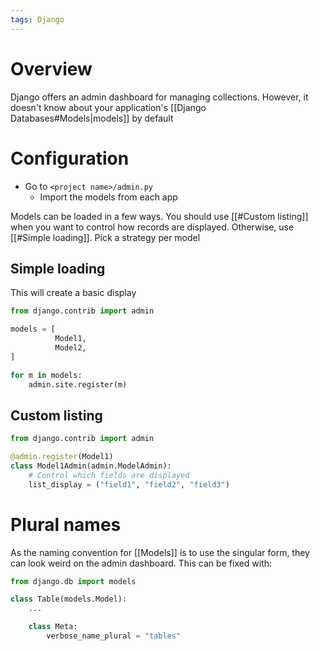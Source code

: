 ```yaml
---
tags: Django
---
```


# Overview
Django offers an admin dashboard for managing collections. However, it doesn't know about your application's [[Django Databases#Models|models]] by default

# Configuration
- Go to `<project name>/admin.py`
	- Import the models from each app

Models can be loaded in a few ways. You should use [[#Custom listing]] when you want to control how records are displayed. Otherwise, use [[#Simple loading]]. Pick a strategy per model

## Simple loading
This will create a basic display
```python
from django.contrib import admin

models = [
		  Model1,
		  Model2,
]

for m in models:
	admin.site.register(m)
```

## Custom listing
```python
from django.contrib import admin

@admin.register(Model1)
class Model1Admin(admin.ModelAdmin):
	# Control which fields are displayed
	list_display = ("field1", "field2", "field3")
```

# Plural names
As the naming convention for [[Models]] is to use the singular form, they can look weird on the admin dashboard. This can be fixed with:

```python
from django.db import models

class Table(models.Model):
	...

	class Meta:
		verbose_name_plural = "tables"
```